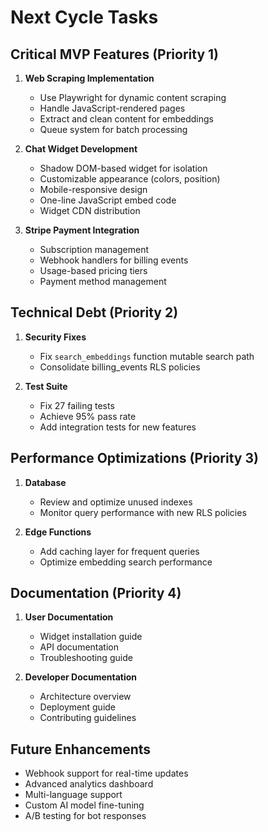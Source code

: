# Next Cycle Tasks

## Critical MVP Features (Priority 1)
1. **Web Scraping Implementation**
   - Use Playwright for dynamic content scraping
   - Handle JavaScript-rendered pages
   - Extract and clean content for embeddings
   - Queue system for batch processing

2. **Chat Widget Development**
   - Shadow DOM-based widget for isolation
   - Customizable appearance (colors, position)
   - Mobile-responsive design
   - One-line JavaScript embed code
   - Widget CDN distribution

3. **Stripe Payment Integration**
   - Subscription management
   - Webhook handlers for billing events
   - Usage-based pricing tiers
   - Payment method management

## Technical Debt (Priority 2)
1. **Security Fixes**
   - Fix `search_embeddings` function mutable search path
   - Consolidate billing_events RLS policies

2. **Test Suite**
   - Fix 27 failing tests
   - Achieve 95% pass rate
   - Add integration tests for new features

## Performance Optimizations (Priority 3)
1. **Database**
   - Review and optimize unused indexes
   - Monitor query performance with new RLS policies
   
2. **Edge Functions**
   - Add caching layer for frequent queries
   - Optimize embedding search performance

## Documentation (Priority 4)
1. **User Documentation**
   - Widget installation guide
   - API documentation
   - Troubleshooting guide

2. **Developer Documentation**
   - Architecture overview
   - Deployment guide
   - Contributing guidelines

## Future Enhancements
- Webhook support for real-time updates
- Advanced analytics dashboard
- Multi-language support
- Custom AI model fine-tuning
- A/B testing for bot responses